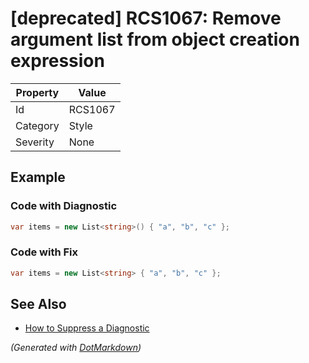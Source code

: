 # \[deprecated\] RCS1067: Remove argument list from object creation expression

| Property | Value   |
| -------- | ------- |
| Id       | RCS1067 |
| Category | Style   |
| Severity | None    |

## Example

### Code with Diagnostic

```csharp
var items = new List<string>() { "a", "b", "c" };
```

### Code with Fix

```csharp
var items = new List<string> { "a", "b", "c" };
```

## See Also

* [How to Suppress a Diagnostic](../HowToConfigureAnalyzers.md#how-to-suppress-a-diagnostic)


*\(Generated with [DotMarkdown](http://github.com/JosefPihrt/DotMarkdown)\)*